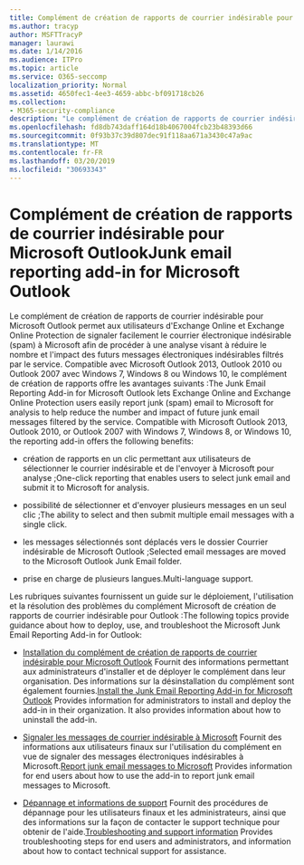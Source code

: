 ```yaml
---
title: Complément de création de rapports de courrier indésirable pour Microsoft Outlook
ms.author: tracyp
author: MSFTTracyP
manager: laurawi
ms.date: 1/14/2016
ms.audience: ITPro
ms.topic: article
ms.service: O365-seccomp
localization_priority: Normal
ms.assetid: 4650fec1-4ee3-4659-abbc-bf091718cb26
ms.collection:
- M365-security-compliance
description: "Le complément de création de rapports de courrier indésirable pour Microsoft Outlook permet aux utilisateurs d'Exchange Online et Exchange Online Protection de signaler facilement le courrier électronique indésirable (spam) à Microsoft afin de procéder à une analyse visant à réduire le nombre et l'impact des futurs messages électroniques indésirables filtrés par le service. Compatible avec Microsoft Outlook 2013, Outlook 2010 ou Outlook 2007 avec Windows 7, Windows 8 ou Windows 10, le complément de création de rapports offre les avantages suivants :"
ms.openlocfilehash: fd8db743daff164d18b4067004fcb23b48393d66
ms.sourcegitcommit: 0f93b37c39d807dec91f118aa671a3430c47a9ac
ms.translationtype: MT
ms.contentlocale: fr-FR
ms.lasthandoff: 03/20/2019
ms.locfileid: "30693343"
---
```

# <a name="junk-email-reporting-add-in-for-microsoft-outlook"></a><span data-ttu-id="5dbd9-104">Complément de création de rapports de courrier indésirable pour Microsoft Outlook</span><span class="sxs-lookup"><span data-stu-id="5dbd9-104">Junk email reporting add-in for Microsoft Outlook</span></span>

<span data-ttu-id="5dbd9-p102">Le complément de création de rapports de courrier indésirable pour Microsoft Outlook permet aux utilisateurs d'Exchange Online et Exchange Online Protection de signaler facilement le courrier électronique indésirable (spam) à Microsoft afin de procéder à une analyse visant à réduire le nombre et l'impact des futurs messages électroniques indésirables filtrés par le service. Compatible avec Microsoft Outlook 2013, Outlook 2010 ou Outlook 2007 avec Windows 7, Windows 8 ou Windows 10, le complément de création de rapports offre les avantages suivants :</span><span class="sxs-lookup"><span data-stu-id="5dbd9-p102">The Junk Email Reporting Add-in for Microsoft Outlook lets Exchange Online and Exchange Online Protection users easily report junk (spam) email to Microsoft for analysis to help reduce the number and impact of future junk email messages filtered by the service. Compatible with Microsoft Outlook 2013, Outlook 2010, or Outlook 2007 with Windows 7, Windows 8, or Windows 10, the reporting add-in offers the following benefits:</span></span>
  
- <span data-ttu-id="5dbd9-107">création de rapports en un clic permettant aux utilisateurs de sélectionner le courrier indésirable et de l'envoyer à Microsoft pour analyse ;</span><span class="sxs-lookup"><span data-stu-id="5dbd9-107">One-click reporting that enables users to select junk email and submit it to Microsoft for analysis.</span></span>
    
- <span data-ttu-id="5dbd9-108">possibilité de sélectionner et d'envoyer plusieurs messages en un seul clic ;</span><span class="sxs-lookup"><span data-stu-id="5dbd9-108">The ability to select and then submit multiple email messages with a single click.</span></span>
    
- <span data-ttu-id="5dbd9-109">les messages sélectionnés sont déplacés vers le dossier Courrier indésirable de Microsoft Outlook ;</span><span class="sxs-lookup"><span data-stu-id="5dbd9-109">Selected email messages are moved to the Microsoft Outlook Junk Email folder.</span></span>
    
- <span data-ttu-id="5dbd9-110">prise en charge de plusieurs langues.</span><span class="sxs-lookup"><span data-stu-id="5dbd9-110">Multi-language support.</span></span>
    
<span data-ttu-id="5dbd9-111">Les rubriques suivantes fournissent un guide sur le déploiement, l'utilisation et la résolution des problèmes du complément Microsoft de création de rapports de courrier indésirable pour Outlook :</span><span class="sxs-lookup"><span data-stu-id="5dbd9-111">The following topics provide guidance about how to deploy, use, and troubleshoot the Microsoft Junk Email Reporting Add-in for Outlook:</span></span>
  
- <span data-ttu-id="5dbd9-p103">[Installation du complément de création de rapports de courrier indésirable pour Microsoft Outlook](install-the-junk-email-reporting-add-in-for-microsoft-outlook.md) Fournit des informations permettant aux administrateurs d'installer et de déployer le complément dans leur organisation. Des informations sur la désinstallation du complément sont également fournies.</span><span class="sxs-lookup"><span data-stu-id="5dbd9-p103">[Install the Junk Email Reporting Add-in for Microsoft Outlook](install-the-junk-email-reporting-add-in-for-microsoft-outlook.md) Provides information for administrators to install and deploy the add-in in their organization. It also provides information about how to uninstall the add-in.</span></span> 
    
- <span data-ttu-id="5dbd9-114">[Signaler les messages de courrier indésirable à Microsoft](report-junk-email-messages-to-microsoft.md) Fournit des informations aux utilisateurs finaux sur l'utilisation du complément en vue de signaler des messages électroniques indésirables à Microsoft.</span><span class="sxs-lookup"><span data-stu-id="5dbd9-114">[Report junk email messages to Microsoft](report-junk-email-messages-to-microsoft.md) Provides information for end users about how to use the add-in to report junk email messages to Microsoft.</span></span> 
    
- <span data-ttu-id="5dbd9-115">[Dépannage et informations de support](troubleshooting-and-support-information.md) Fournit des procédures de dépannage pour les utilisateurs finaux et les administrateurs, ainsi que des informations sur la façon de contacter le support technique pour obtenir de l'aide.</span><span class="sxs-lookup"><span data-stu-id="5dbd9-115">[Troubleshooting and support information](troubleshooting-and-support-information.md) Provides troubleshooting steps for end users and administrators, and information about how to contact technical support for assistance.</span></span> 
    


